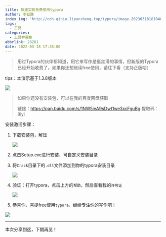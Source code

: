 ```yaml
---
title: 快速实现免费使用typora
author: 李延胜
index_img: 'http://cdn.qiniu.liyansheng.top/typora/image-20230318181048925.png'
tags:
  - 工具
categories:
  - 工具神器集
abbrlink: 28281
date: 2022-03-18 17:38:00
---
```

> 用过Typora的伙伴都知道，用它来写作是挺丝滑的事情，但新版的Typora已经开始收费了，如果你还想继续free使用，请往下看（支持正版哈）

tips：本演示基于1.3.8版本

![](http://cdn.qiniu.liyansheng.top/typora/image-20220930085334062.png)

> 如果你还没有安装包，可以在我的百度网盘获取
>
> 链接：https://pan.baidu.com/s/1NW5ieA9sDwt1we3xcFguBg 
> 提取码：8iyi

安装激活步骤：

1. 下载安装包，解压

   ![](http://cdn.qiniu.liyansheng.top/typora/image-20220930090443217.png)

2. 点击Setup.exe进行安装，可自定义安装目录

3. 将`Crack`目录下的`.dll`文件添加到你的typora安装目录

   ![](http://cdn.qiniu.liyansheng.top/typora/image-20220930090528384.png)

4. 验证：打开typora，点击上方的`帮助`，然后查看我的`许可证`

   ![](http://cdn.qiniu.liyansheng.top/typora/image-20220930090953756.png)

5. 恭喜你，喜提free使用`typora`，继续专注你的写作吧！

![](http://cdn.qiniu.liyansheng.top/typora/image-20220930091009686.png)

------

本次分享到这，下期再见！